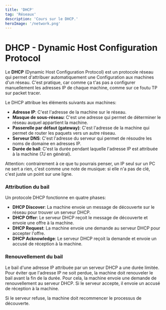 ```yaml
---
title: 'DHCP'
tag: 'Réseaux'
description: 'Cours sur le DHCP.'
heroImage: '/network.png'
---
```


# DHCP - Dynamic Host Configuration Protocol

Le **DHCP** (Dynamic Host Configuration Protocol) est un protocole réseau qui permet d'attribuer automatiquement une Configuration aux machines d'un réseau.
C'est pratique, car comme ça t'as pas a configurer manuellement les adresses IP de chaque machine, comme sur ce foutu TP sur packet tracer.

Le DHCP attribue les éléments suivants aux machines:
- **Adresse IP**: C'est l'adresse de la machine sur le réseau.
- **Masque de sous-réseau**: C'est une adresse qui permet de déterminer le réseau auquel appartient la machine.
- **Passerelle par défaut (gateway)**: C'est l'adresse de la machine qui permet de router les paquets vers un autre réseau.
- **Serveur DNS**: C'est l'adresse du serveur qui permet de résoudre les noms de domaine en adresses IP.
- **Durée de bail**: C'est la durée pendant laquelle l'adresse IP est attribuée à la machine (7J en général).


Attention: contrairement à ce que tu pourrais penser, un IP seul sur un PC ne sert a rien, c'est comme une note de musique:
si elle n'a pas de clé, c'est juste un point sur une ligne.

### Attribution du bail
Un protocole DHCP fonctionne en quatre phases: 
- **DHCP Discover**: La machine envoie un message de découverte sur le réseau pour trouver un serveur DHCP.
- **DHCP Offer**: Le serveur DHCP reçoit le message de découverte et envoie une offre à la machine.
- **DHCP Request**: La machine envoie une demande au serveur DHCP pour accepter l'offre.
- **DHCP Acknowledge**: Le serveur DHCP reçoit la demande et envoie un accusé de réception à la machine.

### Renouvellement du bail

Le bail d'une adresse IP attribuée par un serveur DHCP a une durée limitée. Pour éviter que l'adresse IP ne soit perdue,
la machine doit renouveler le bail avant la fin de la durée. Pour cela, la machine envoie une demande de renouvellement au serveur DHCP.
Si le serveur accepte, il envoie un accusé de réception à la machine.

Si le serveur refuse, la machine doit recommencer le processus de découverte.

